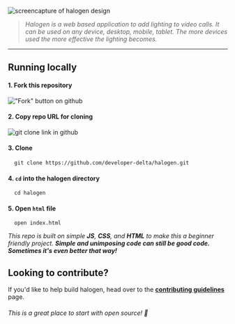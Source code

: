 ![screencapture of halogen design](https://i.imgur.com/JK7C83p.png)

> _Halogen is a web based application to add lighting to video calls. It can be used on any device, desktop, mobile, tablet. The more devices used the more effective the lighting becomes._

---

## Running locally

#### 1. Fork this repository 
!["Fork" button on github](https://i.imgur.com/TVRPe9R.png)

#### 2. Copy repo URL for cloning
![git clone link in github](https://i.imgur.com/DpiDwwy.png)

#### 3. Clone
```shell
  git clone https://github.com/developer-delta/halogen.git
```

#### 4. `cd` into the halogen directory
```shell
  cd halogen
```

#### 5. Open `html` file
```shell
  open index.html
```

_This repo is built on simple **JS**, **CSS**, and **HTML** to make this a beginner friendly project. **Simple and unimposing code can still be good code. Sometimes it's even better that way!**_

## Looking to contribute?

If you'd like to help build halogen, head over to the **[contributing guidelines](CONTRIBUTING.md)** page.


###### _This is a great place to start with open source!_ 🍻